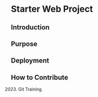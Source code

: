 # Starter Web Project

## Introduction

## Purpose

## Deployment

## How to Contribute

2023. Git Training.
